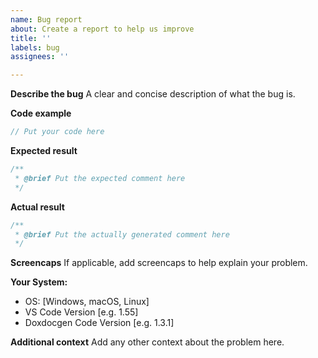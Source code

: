 ```yaml
---
name: Bug report
about: Create a report to help us improve
title: ''
labels: bug
assignees: ''

---
```


**Describe the bug**
A clear and concise description of what the bug is.

**Code example**

```Cpp
// Put your code here
```

**Expected result**

```Cpp
/**
 * @brief Put the expected comment here
 */
```

**Actual result**

```Cpp
/**
 * @brief Put the actually generated comment here
 */
```

**Screencaps**
If applicable, add screencaps to help explain your problem.

**Your System:**
 - OS: [Windows, macOS, Linux]
 - VS Code Version [e.g. 1.55]
 - Doxdocgen Code Version [e.g. 1.3.1]

**Additional context**
Add any other context about the problem here.

